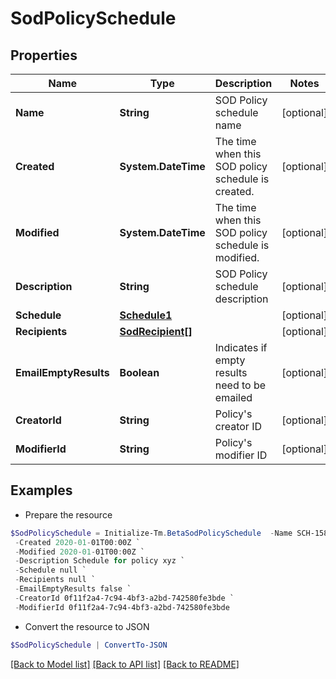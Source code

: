# SodPolicySchedule
## Properties

Name | Type | Description | Notes
------------ | ------------- | ------------- | -------------
**Name** | **String** | SOD Policy schedule name | [optional] 
**Created** | **System.DateTime** | The time when this SOD policy schedule is created. | [optional] 
**Modified** | **System.DateTime** | The time when this SOD policy schedule is modified. | [optional] 
**Description** | **String** | SOD Policy schedule description | [optional] 
**Schedule** | [**Schedule1**](Schedule1.md) |  | [optional] 
**Recipients** | [**SodRecipient[]**](SodRecipient.md) |  | [optional] 
**EmailEmptyResults** | **Boolean** | Indicates if empty results need to be emailed | [optional] 
**CreatorId** | **String** | Policy&#39;s creator ID | [optional] 
**ModifierId** | **String** | Policy&#39;s modifier ID | [optional] 

## Examples

- Prepare the resource
```powershell
$SodPolicySchedule = Initialize-Tm.BetaSodPolicySchedule  -Name SCH-1584312283015 `
 -Created 2020-01-01T00:00Z `
 -Modified 2020-01-01T00:00Z `
 -Description Schedule for policy xyz `
 -Schedule null `
 -Recipients null `
 -EmailEmptyResults false `
 -CreatorId 0f11f2a4-7c94-4bf3-a2bd-742580fe3bde `
 -ModifierId 0f11f2a4-7c94-4bf3-a2bd-742580fe3bde
```

- Convert the resource to JSON
```powershell
$SodPolicySchedule | ConvertTo-JSON
```

[[Back to Model list]](../README.md#documentation-for-models) [[Back to API list]](../README.md#documentation-for-api-endpoints) [[Back to README]](../README.md)

